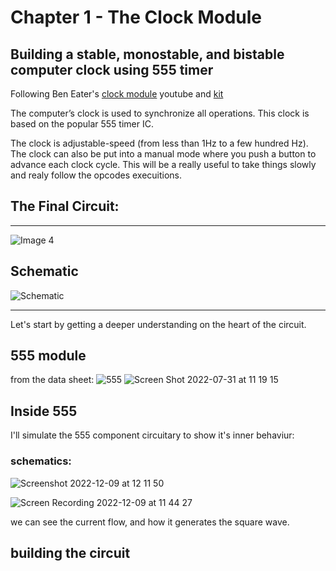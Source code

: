# Chapter 1 - The Clock Module
## Building a stable, monostable, and bistable computer clock using 555 timer


Following Ben Eater's [clock module](https://www.youtube.com/watch?v=kRlSFm519Bo) youtube and [kit](https://eater.net/6502)

The computer’s clock is used to synchronize all operations. 
This clock is based on the popular 555 timer IC.

The clock is adjustable-speed (from less than 1Hz to a few hundred Hz). The clock can also be put into a manual mode where you push a button to advance each clock cycle. This will be a really useful to take things slowly and realy follow the opcodes execuitions.


## The Final Circuit:
---

![Image 4](https://user-images.githubusercontent.com/24626396/181102423-eb7ff0f3-c349-4de2-b6a5-b051dea38f89.jpeg)


## Schematic

![Schematic](https://user-images.githubusercontent.com/24626396/182015828-2186748a-5bb4-46c3-b7c6-221fbd3168dc.png)

---

Let's start by getting a deeper understanding on the heart of the circuit.

## 555 module
from the data sheet:
![555](https://user-images.githubusercontent.com/24626396/182016977-d86b5ea5-1a74-4641-b700-e2ee85a75d9e.png)
![Screen Shot 2022-07-31 at 11 19 15](https://user-images.githubusercontent.com/24626396/182017112-2332940f-da9b-48ac-b9a1-3e80cf21e467.png)

## Inside 555

I'll simulate the 555 component circuitary to show it's inner behaviur:
### schematics:
![Screenshot 2022-12-09 at 12 11 50](https://user-images.githubusercontent.com/24626396/206679648-91a858e8-b57b-4aad-b958-c37ae37e4af2.png)


![Screen Recording 2022-12-09 at 11 44 27](https://user-images.githubusercontent.com/24626396/206677685-50c705a1-e20f-4502-a175-ee27f192479a.gif)

we can see the current flow, and how it generates the square wave.

## building the circuit
